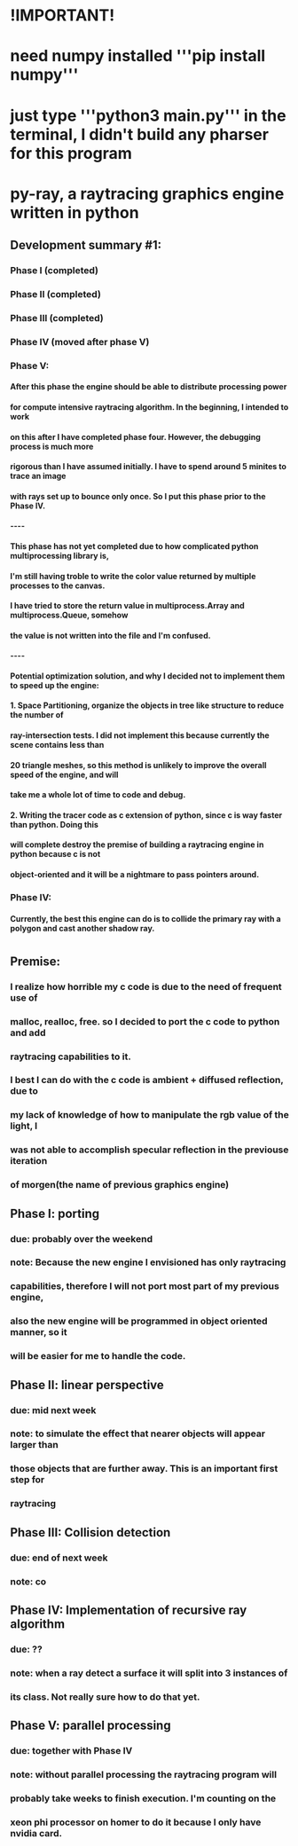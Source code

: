 # !IMPORTANT!
# need numpy installed '''pip install numpy'''
# just type '''python3 main.py''' in the terminal, I didn't build any pharser for this program
# py-ray, a raytracing graphics engine written in python
## Development summary #1:
### Phase I (completed)
### Phase II (completed)
### Phase III (completed)
### Phase IV (moved after phase V)
### Phase V:
#### After this phase the engine should be able to distribute processing power 
#### for compute intensive raytracing algorithm. In the beginning, I intended to work
#### on this after I have completed phase four. However, the debugging process is much more
#### rigorous than I have assumed initially. I have to spend around 5 minites to trace an image
#### with rays set up to bounce only once. So I put this phase prior to the Phase IV.
#### ----
#### This phase has not yet completed due to how complicated python multiprocessing library is,
#### I'm still having troble to write the color value returned by multiple processes to the canvas.
#### I have tried to store the return value in multiprocess.Array and multiprocess.Queue, somehow
#### the value is not written into the file and I'm confused.
#### ----
#### Potential optimization solution, and why I decided not to implement them to speed up the engine:
#### 1. Space Partitioning, organize the objects in tree like structure to reduce the number of
####    ray-intersection tests. I did not implement this because currently the scene contains less than
####    20 triangle meshes, so this method is unlikely to improve the overall speed of the engine, and will
####    take me a whole lot of time to code and debug.
#### 2. Writing the tracer code as c extension of python, since c is way faster than python. Doing this 
####    will complete destroy the premise of building a raytracing engine in python because c is not 
####    object-oriented and it will be a nightmare to pass pointers around.
### Phase IV:
#### Currently, the best this engine can do is to collide the primary ray with a polygon and cast another shadow ray.
#
## Premise:
### I realize how horrible my c code is due to the need of frequent use of
### malloc, realloc, free. so I decided to port the c code to python and add
### raytracing capabilities to it. 
### I best I can do with the c code is ambient + diffused reflection, due to
### my lack of knowledge of how to manipulate the rgb value of the light, I
### was not able to accomplish specular reflection in the previouse iteration
### of morgen(the name of previous graphics engine)
## Phase I: porting
### due: probably over the weekend
### note: Because the new engine I envisioned has only raytracing
### capabilities, therefore I will not port most part of my previous engine,
### also the new engine will be programmed in object oriented manner, so it
### will be easier for me to handle the code.
## Phase II: linear perspective
### due: mid next week
### note: to simulate the effect that nearer objects will appear larger than
### those objects that are further away. This is an important first step for
### raytracing
## Phase III: Collision detection
### due: end of next week
### note: co
## Phase IV: Implementation of recursive ray algorithm
### due: ??
### note: when a ray detect a surface it will split into 3 instances of
### its class. Not really sure how to do that yet.
## Phase V: parallel processing
### due: together with Phase IV
### note: without parallel processing the raytracing program will 
### probably take weeks to finish execution. I'm counting on the
### xeon phi processor on homer to do it because I only have nvidia card.
